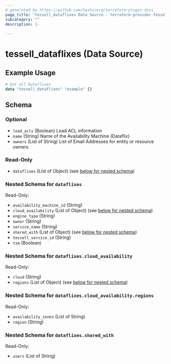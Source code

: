 ```yaml
---
# generated by https://github.com/hashicorp/terraform-plugin-docs
page_title: "tessell_dataflixes Data Source - terraform-provider-tessell"
subcategory: ""
description: |-
  
---
```


# tessell_dataflixes (Data Source)



## Example Usage

```terraform
# Get all Dataflixes
data "tessell_dataflixes" "example" {}
```

<!-- schema generated by tfplugindocs -->
## Schema

### Optional

- `load_acls` (Boolean) Load ACL information
- `name` (String) Name of the Availability Machine (Dataflix)
- `owners` (List of String) List of Email Addresses for entity or resource owners

### Read-Only

- `dataflixes` (List of Object) (see [below for nested schema](#nestedatt--dataflixes))

<a id="nestedatt--dataflixes"></a>
### Nested Schema for `dataflixes`

Read-Only:

- `availability_machine_id` (String)
- `cloud_availability` (List of Object) (see [below for nested schema](#nestedobjatt--dataflixes--cloud_availability))
- `engine_type` (String)
- `owner` (String)
- `service_name` (String)
- `shared_with` (List of Object) (see [below for nested schema](#nestedobjatt--dataflixes--shared_with))
- `tessell_service_id` (String)
- `tsm` (Boolean)

<a id="nestedobjatt--dataflixes--cloud_availability"></a>
### Nested Schema for `dataflixes.cloud_availability`

Read-Only:

- `cloud` (String)
- `regions` (List of Object) (see [below for nested schema](#nestedobjatt--dataflixes--cloud_availability--regions))

<a id="nestedobjatt--dataflixes--cloud_availability--regions"></a>
### Nested Schema for `dataflixes.cloud_availability.regions`

Read-Only:

- `availability_zones` (List of String)
- `region` (String)



<a id="nestedobjatt--dataflixes--shared_with"></a>
### Nested Schema for `dataflixes.shared_with`

Read-Only:

- `users` (List of String)


